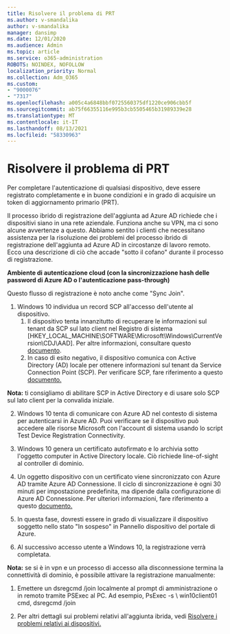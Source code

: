 ```yaml
---
title: Risolvere il problema di PRT
ms.author: v-smandalika
author: v-smandalika
manager: dansimp
ms.date: 12/01/2020
ms.audience: Admin
ms.topic: article
ms.service: o365-administration
ROBOTS: NOINDEX, NOFOLLOW
localization_priority: Normal
ms.collection: Adm_O365
ms.custom:
- "9000076"
- "7317"
ms.openlocfilehash: a005c4a6848bbf0725560375df1220ce906cbb5f
ms.sourcegitcommit: ab75f66355116e995b3cb5505465b31989339e28
ms.translationtype: MT
ms.contentlocale: it-IT
ms.lasthandoff: 08/13/2021
ms.locfileid: "58330963"
---
```

# <a name="troubleshoot-prt-issue"></a>Risolvere il problema di PRT

Per completare l'autenticazione di qualsiasi dispositivo, deve essere registrato completamente e in buone condizioni e in grado di acquisire un token di aggiornamento primario (PRT).

Il processo ibrido di registrazione dell'aggiunta ad Azure AD richiede che i dispositivi siano in una rete aziendale. Funziona anche su VPN, ma ci sono alcune avvertenze a questo. Abbiamo sentito i clienti che necessitano assistenza per la risoluzione dei problemi del processo ibrido di registrazione dell'aggiunta ad Azure AD in circostanze di lavoro remoto. Ecco una descrizione di ciò che accade "sotto il cofano" durante il processo di registrazione.

**Ambiente di autenticazione cloud (con la sincronizzazione hash delle password di Azure AD o l'autenticazione pass-through)**

Questo flusso di registrazione è noto anche come "Sync Join".

1. Windows 10 individua un record SCP all'accesso dell'utente al dispositivo.
    1. Il dispositivo tenta innanzitutto di recuperare le informazioni sul tenant da SCP sul lato client nel Registro di sistema [HKEY_LOCAL_MACHINE\SOFTWARE\Microsoft\Windows\CurrentVersion\CDJ\AAD]. Per altre informazioni, consultare questo [documento](https://docs.microsoft.com/azure/active-directory/devices/hybrid-azuread-join-control).
    2. In caso di esito negativo, il dispositivo comunica con Active Directory (AD) locale per ottenere informazioni sul tenant da Service Connection Point (SCP). Per verificare SCP, fare riferimento a questo [documento.](https://docs.microsoft.com/azure/active-directory/devices/hybrid-azuread-join-manual#configure-a-service-connection-point) 

**Nota:** ti consigliamo di abilitare SCP in Active Directory e di usare solo SCP sul lato client per la convalida iniziale.

2. Windows 10 tenta di comunicare con Azure AD nel contesto di sistema per autenticarsi in Azure AD. Puoi verificare se il dispositivo può accedere alle risorse Microsoft con l'account di sistema usando lo script Test Device Registration Connectivity.

3. Windows 10 genera un certificato autofirmato e lo archivia sotto l'oggetto computer in Active Directory locale. Ciò richiede line-of-sight al controller di dominio.

4. Un oggetto dispositivo con un certificato viene sincronizzato con Azure AD tramite Azure AD Connessione. Il ciclo di sincronizzazione è ogni 30 minuti per impostazione predefinita, ma dipende dalla configurazione di Azure AD Connessione. Per ulteriori informazioni, fare riferimento a questo [documento.](https://docs.microsoft.com/azure/active-directory/hybrid/how-to-connect-sync-configure-filtering#organizational-unitbased-filtering)

5. In questa fase, dovresti essere in grado di visualizzare il dispositivo soggetto nello stato "In sospeso" in Pannello dispositivo del portale di Azure.

6. Al successivo accesso utente a Windows 10, la registrazione verrà completata. 

**Nota:** se si è in vpn e un processo di accesso alla disconnessione termina la connettività di dominio, è possibile attivare la registrazione manualmente:
 1. Emettere un dsregcmd /join localmente al prompt di amministrazione o in remoto tramite PSExec al PC. Ad esempio, PsExec -s \\ win10client01 cmd, dsregcmd /join

 2. Per altri dettagli sui problemi relativi all'aggiunta ibrida, vedi [Risolvere i problemi relativi ai dispositivi.](https://techcommunity.microsoft.com/t5/azure-active-directory-identity/azure-ad-mailbag-frequent-questions-about-using-device-based/ba-p/1257344)
